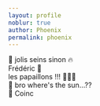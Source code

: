 ```yaml
---
layout: profile
noblur: true
author: Phoenix
permalink: phoenix
---
```


🐰 jolis seins sinon 🔥  
Frédéric 🥸  
les papaillons !!! 🦋🦋🦋  
🌻 bro where's the sun...??  
🐧 Coinc  
